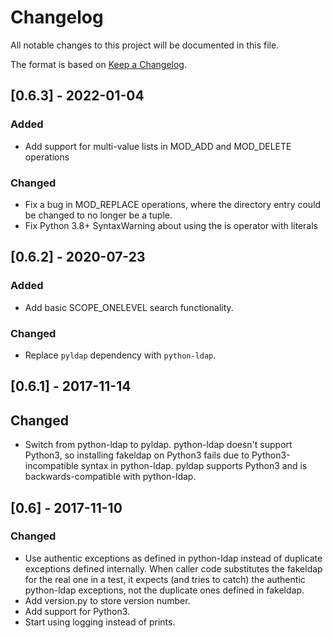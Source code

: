 # Changelog
All notable changes to this project will be documented in this file.

The format is based on [Keep a Changelog](http://keepachangelog.com/en/1.0.0/).

## [0.6.3] - 2022-01-04
### Added
- Add support for multi-value lists in MOD_ADD and MOD_DELETE operations

### Changed
- Fix a bug in MOD_REPLACE operations, where the directory entry could
  be changed to no longer be a tuple.
- Fix Python 3.8+ SyntaxWarning about using the is operator with literals

## [0.6.2] - 2020-07-23
### Added
- Add basic SCOPE_ONELEVEL search functionality.

### Changed
- Replace `pyldap` dependency with `python-ldap`.

## [0.6.1] - 2017-11-14
## Changed
- Switch from python-ldap to pyldap. python-ldap doesn't support Python3, so
  installing fakeldap on Python3 fails due to Python3-incompatible syntax in
  python-ldap. pyldap supports Python3 and is backwards-compatible with
  python-ldap.

## [0.6] - 2017-11-10
### Changed
- Use authentic exceptions as defined in python-ldap instead of duplicate
  exceptions defined internally. When caller code substitutes the fakeldap
  for the real one in a test, it expects (and tries to catch) the authentic
  python-ldap exceptions, not the duplicate ones defined in fakeldap.
- Add version.py to store version number.
- Add support for Python3.
- Start using logging instead of prints.
